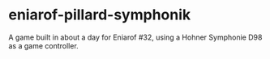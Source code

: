# eniarof-pillard-symphonik
A game built in about a day for Eniarof #32, using a Hohner Symphonie D98 as a game controller.
